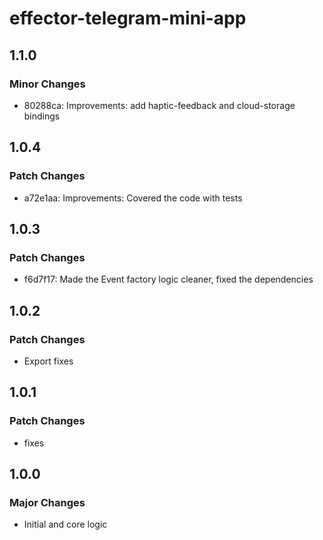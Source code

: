 # effector-telegram-mini-app

## 1.1.0

### Minor Changes

- 80288ca: Improvements: add haptic-feedback and cloud-storage bindings

## 1.0.4

### Patch Changes

- a72e1aa: Improvements: Covered the code with tests

## 1.0.3

### Patch Changes

- f6d7f17: Made the Event factory logic cleaner, fixed the dependencies

## 1.0.2

### Patch Changes

- Export fixes

## 1.0.1

### Patch Changes

- fixes

## 1.0.0

### Major Changes

- Initial and core logic
